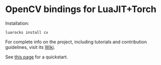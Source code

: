 OpenCV bindings for LuaJIT+Torch
=====================

Installation:

```shell
luarocks install cv
```

For complete info on the project, including tutorials and contribution guidelines, visit its [Wiki](https://github.com/VisionLabs/torch-opencv/wiki).

See [this page](https://github.com/VisionLabs/torch-opencv/wiki/Installation) for a quickstart.
